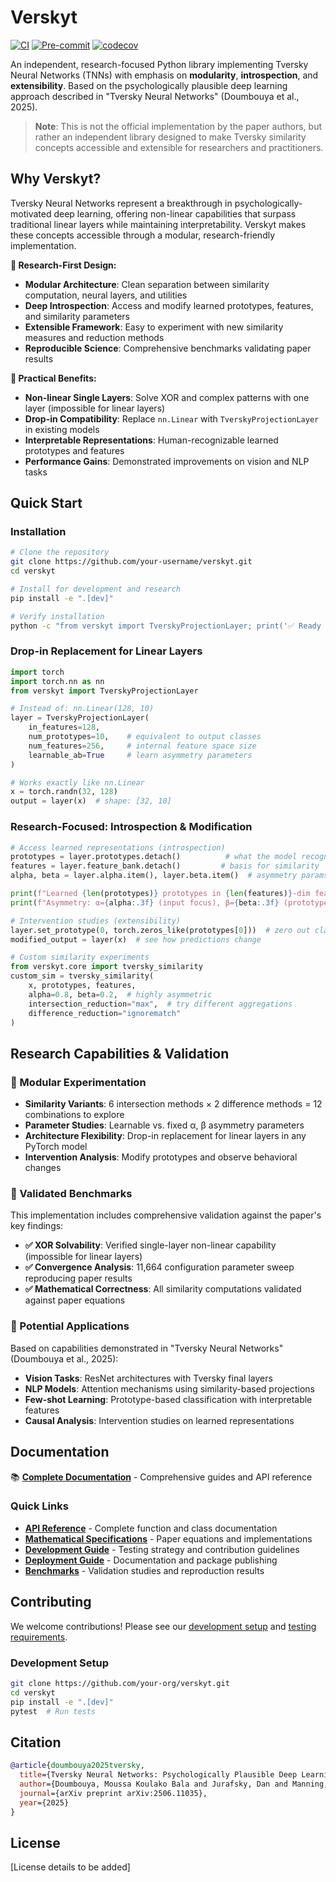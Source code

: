 # Verskyt

[![CI](https://github.com/jeffreyksmithjr/verskyt/workflows/CI/badge.svg)](https://github.com/jeffreyksmithjr/verskyt/actions/workflows/ci.yml)
[![Pre-commit](https://github.com/jeffreyksmithjr/verskyt/workflows/Pre-commit/badge.svg)](https://github.com/jeffreyksmithjr/verskyt/actions/workflows/pre-commit.yml)
[![codecov](https://codecov.io/gh/jeffreyksmithjr/verskyt/branch/main/graph/badge.svg)](https://codecov.io/gh/jeffreyksmithjr/verskyt)

An independent, research-focused Python library implementing Tversky Neural Networks (TNNs) with emphasis on **modularity**, **introspection**, and **extensibility**. Based on the psychologically plausible deep learning approach described in "Tversky Neural Networks" (Doumbouya et al., 2025).

> **Note**: This is not the official implementation by the paper authors, but rather an independent library designed to make Tversky similarity concepts accessible and extensible for researchers and practitioners.

## Why Verskyt?

Tversky Neural Networks represent a breakthrough in psychologically-motivated deep learning, offering non-linear capabilities that surpass traditional linear layers while maintaining interpretability. Verskyt makes these concepts accessible through a modular, research-friendly implementation.

**🔬 Research-First Design:**
- **Modular Architecture**: Clean separation between similarity computation, neural layers, and utilities
- **Deep Introspection**: Access and modify learned prototypes, features, and similarity parameters
- **Extensible Framework**: Easy to experiment with new similarity measures and reduction methods
- **Reproducible Science**: Comprehensive benchmarks validating paper results

**🚀 Practical Benefits:**
- **Non-linear Single Layers**: Solve XOR and complex patterns with one layer (impossible for linear layers)
- **Drop-in Compatibility**: Replace `nn.Linear` with `TverskyProjectionLayer` in existing models
- **Interpretable Representations**: Human-recognizable learned prototypes and features
- **Performance Gains**: Demonstrated improvements on vision and NLP tasks

## Quick Start

### Installation

```bash
# Clone the repository
git clone https://github.com/your-username/verskyt.git
cd verskyt

# Install for development and research
pip install -e ".[dev]"

# Verify installation
python -c "from verskyt import TverskyProjectionLayer; print('✅ Ready for research!')"
```

### Drop-in Replacement for Linear Layers

```python
import torch
import torch.nn as nn
from verskyt import TverskyProjectionLayer

# Instead of: nn.Linear(128, 10)
layer = TverskyProjectionLayer(
    in_features=128,
    num_prototypes=10,    # equivalent to output classes
    num_features=256,     # internal feature space size
    learnable_ab=True     # learn asymmetry parameters
)

# Works exactly like nn.Linear
x = torch.randn(32, 128)
output = layer(x)  # shape: [32, 10]
```

### Research-Focused: Introspection & Modification

```python
# Access learned representations (introspection)
prototypes = layer.prototypes.detach()          # what the model recognizes
features = layer.feature_bank.detach()         # basis for similarity
alpha, beta = layer.alpha.item(), layer.beta.item()  # asymmetry params

print(f"Learned {len(prototypes)} prototypes in {len(features)}-dim feature space")
print(f"Asymmetry: α={alpha:.3f} (input focus), β={beta:.3f} (prototype focus)")

# Intervention studies (extensibility)
layer.set_prototype(0, torch.zeros_like(prototypes[0]))  # zero out class 0
modified_output = layer(x)  # see how predictions change

# Custom similarity experiments
from verskyt.core import tversky_similarity
custom_sim = tversky_similarity(
    x, prototypes, features,
    alpha=0.8, beta=0.2,  # highly asymmetric
    intersection_reduction="max",  # try different aggregations
    difference_reduction="ignorematch"
)
```

## Research Capabilities & Validation

### 🔬 Modular Experimentation
- **Similarity Variants**: 6 intersection methods × 2 difference methods = 12 combinations to explore
- **Parameter Studies**: Learnable vs. fixed α, β asymmetry parameters
- **Architecture Flexibility**: Drop-in replacement for linear layers in any PyTorch model
- **Intervention Analysis**: Modify prototypes and observe behavioral changes

### 🧪 Validated Benchmarks
This implementation includes comprehensive validation against the paper's key findings:
- **✅ XOR Solvability**: Verified single-layer non-linear capability (impossible for linear layers)
- **✅ Convergence Analysis**: 11,664 configuration parameter sweep reproducing paper results
- **✅ Mathematical Correctness**: All similarity computations validated against paper equations

### 🎯 Potential Applications
Based on capabilities demonstrated in "Tversky Neural Networks" (Doumbouya et al., 2025):
- **Vision Tasks**: ResNet architectures with Tversky final layers
- **NLP Models**: Attention mechanisms using similarity-based projections
- **Few-shot Learning**: Prototype-based classification with interpretable features
- **Causal Analysis**: Intervention studies on learned representations

## Documentation

📚 **[Complete Documentation](docs/)** - Comprehensive guides and API reference

### Quick Links
- **[API Reference](docs/api/)** - Complete function and class documentation
- **[Mathematical Specifications](docs/requirements/tnn-specification.md)** - Paper equations and implementations
- **[Development Guide](docs/implementation/plan.md)** - Testing strategy and contribution guidelines
- **[Deployment Guide](docs/DEPLOYMENT.md)** - Documentation and package publishing
- **[Benchmarks](docs/research/)** - Validation studies and reproduction results

## Contributing

We welcome contributions! Please see our [development setup](docs/implementation/) and [testing requirements](docs/implementation/plan.md#testing-strategy).

### Development Setup
```bash
git clone https://github.com/your-org/verskyt.git
cd verskyt
pip install -e ".[dev]"
pytest  # Run tests
```

## Citation

```bibtex
@article{doumbouya2025tversky,
  title={Tversky Neural Networks: Psychologically Plausible Deep Learning with Differentiable Tversky Similarity},
  author={Doumbouya, Moussa Koulako Bala and Jurafsky, Dan and Manning, Christopher D.},
  journal={arXiv preprint arXiv:2506.11035},
  year={2025}
}
```

## License

[License details to be added]
